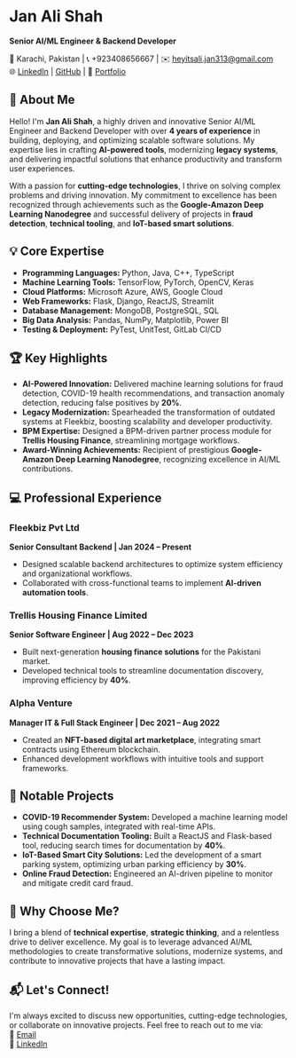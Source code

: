 # **Jan Ali Shah**  
**Senior AI/ML Engineer & Backend Developer**  

📍 Karachi, Pakistan | 📞 +923408656667 | ✉️ [heyitsali.jan313@gmail.com](mailto:heyitsali.jan313@gmail.com)  
🌐 [LinkedIn](https://www.linkedin.com/in/jan-ali-kazmi/) | [GitHub](https://github.com/JanAli-socool) | 🔗 [Portfolio](https://janali-socool.github.io/jan-ali-portfolio/)

## **👋 About Me**  
Hello! I'm **Jan Ali Shah**, a highly driven and innovative Senior AI/ML Engineer and Backend Developer with over **4 years of experience** in building, deploying, and optimizing scalable software solutions. My expertise lies in crafting **AI-powered tools**, modernizing **legacy systems**, and delivering impactful solutions that enhance productivity and transform user experiences.  

With a passion for **cutting-edge technologies**, I thrive on solving complex problems and driving innovation. My commitment to excellence has been recognized through achievements such as the **Google-Amazon Deep Learning Nanodegree** and successful delivery of projects in **fraud detection**, **technical tooling**, and **IoT-based smart solutions**.  

## **💡 Core Expertise**  
- **Programming Languages:** Python, Java, C++, TypeScript  
- **Machine Learning Tools:** TensorFlow, PyTorch, OpenCV, Keras  
- **Cloud Platforms:** Microsoft Azure, AWS, Google Cloud  
- **Web Frameworks:** Flask, Django, ReactJS, Streamlit  
- **Database Management:** MongoDB, PostgreSQL, SQL  
- **Big Data Analysis:** Pandas, NumPy, Matplotlib, Power BI  
- **Testing & Deployment:** PyTest, UnitTest, GitLab CI/CD  

## **🏆 Key Highlights**  
- **AI-Powered Innovation:** Delivered machine learning solutions for fraud detection, COVID-19 health recommendations, and transaction anomaly detection, reducing false positives by **20%**.  
- **Legacy Modernization:** Spearheaded the transformation of outdated systems at Fleekbiz, boosting scalability and developer productivity.  
- **BPM Expertise:** Designed a BPM-driven partner process module for **Trellis Housing Finance**, streamlining mortgage workflows.  
- **Award-Winning Achievements:** Recipient of prestigious **Google-Amazon Deep Learning Nanodegree**, recognizing excellence in AI/ML contributions.  

## **💻 Professional Experience**  
### **Fleekbiz Pvt Ltd**  
**Senior Consultant Backend | Jan 2024 – Present**  
- Designed scalable backend architectures to optimize system efficiency and organizational workflows.  
- Collaborated with cross-functional teams to implement **AI-driven automation tools**.  

### **Trellis Housing Finance Limited**  
**Senior Software Engineer | Aug 2022 – Dec 2023**  
- Built next-generation **housing finance solutions** for the Pakistani market.  
- Developed technical tools to streamline documentation discovery, improving efficiency by **40%**.  

### **Alpha Venture**  
**Manager IT & Full Stack Engineer | Dec 2021 – Aug 2022**  
- Created an **NFT-based digital art marketplace**, integrating smart contracts using Ethereum blockchain.  
- Enhanced development workflows with intuitive tools and support frameworks.  

## **📂 Notable Projects**  
- **COVID-19 Recommender System:** Developed a machine learning model using cough samples, integrated with real-time APIs.  
- **Technical Documentation Tooling:** Built a ReactJS and Flask-based tool, reducing search times for documentation by **40%**.  
- **IoT-Based Smart City Solutions:** Led the development of a smart parking system, optimizing urban parking efficiency by **30%**.  
- **Online Fraud Detection:** Engineered an AI-driven pipeline to monitor and mitigate credit card fraud.  

## **🚀 Why Choose Me?**  
I bring a blend of **technical expertise**, **strategic thinking**, and a relentless drive to deliver excellence. My goal is to leverage advanced AI/ML methodologies to create transformative solutions, modernize systems, and contribute to innovative projects that have a lasting impact.

## **📬 Let's Connect!**  
I'm always excited to discuss new opportunities, cutting-edge technologies, or collaborate on innovative projects. Feel free to reach out to me via:  
📧 [Email](mailto:heyitsali.jan313@gmail.com)  
🔗 [LinkedIn](https://www.linkedin.com/in/jan-ali-kazmi/)  
